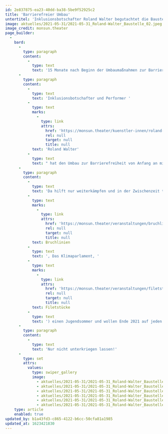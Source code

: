 ```yaml
---
id: 2e837875-ea23-40dd-ba38-5be9f52925c2
title: 'Barrierefreier Umbau'
untertitel: 'Inklusionsbotschafter Roland Walter begutachtet die Baustelle'
image: aktuelles/2021-05-31/2021-05-31_Roland-Walter_Baustelle_02.jpeg
image_credit: monsun.theater
page_builder:
  -
    bard:
      -
        type: paragraph
        content:
          -
            type: text
            text: '15 Monate nach Beginn der Umbaumaßnahmen zur Barrierefreiheit ist das monsun.theater immer noch mehr Baustelle als Theater. Der feierliche Termin zur Wiedereröffnung im September letzten Jahres konnte leider aus vielen Gründen nicht eingehalten werden. So ein altes Gebäude offenbart bei der Sanierung immer neue Baustellen und bietet jeden Tag neue Barrieren.'
      -
        type: paragraph
        content:
          -
            type: text
            text: 'Inklusionsbotschafter und Performer '
          -
            type: text
            marks:
              -
                type: link
                attrs:
                  href: 'https://monsun.theater/kuenstler-innen/roland-walter'
                  rel: null
                  target: null
                  title: null
            text: 'Roland Walter'
          -
            type: text
            text: " hat den Umbau zur Barrierefreiheit von Anfang an mit begleitet und schaut sich bei seinem Besuch in Hamburg im Mai 2021 die Baustelle an: Rollstuhlslalom wischen Stützbalken, Bauschutt und Kabelrollen.\_"
      -
        type: paragraph
        content:
          -
            type: text
            text: 'Da hilft nur weiterkämpfen und in der Zwischenzeit trotzdem laut Theater machen. Wir hatten in dieser Spielzeit tolle Hybridproduktionen ('
          -
            type: text
            marks:
              -
                type: link
                attrs:
                  href: 'https://monsun.theater/veranstaltungen/bruchlinien'
                  rel: null
                  target: null
                  title: null
            text: Bruchlinien
          -
            type: text
            text: ', Das Klimaparlament, '
          -
            type: text
            marks:
              -
                type: link
                attrs:
                  href: 'https://monsun.theater/veranstaltungen/filetstuecke'
                  rel: null
                  target: null
                  title: null
            text: Filetstücke
          -
            type: text
            text: ') einen Jugendsommer und wollen Ende 2021 auf jeden Fall eine neue Ausgabe des AUSSICHT Festivals starten - Baustelle hin oder her.'
      -
        type: paragraph
        content:
          -
            type: text
            text: 'Nur nicht unterkriegen lassen!'
      -
        type: set
        attrs:
          values:
            type: swiper_gallery
            image:
              - aktuelles/2021-05-31/2021-05-31_Roland-Walter_Baustelle_01.jpeg
              - aktuelles/2021-05-31/2021-05-31_Roland-Walter_Baustelle_02.jpeg
              - aktuelles/2021-05-31/2021-05-31_Roland-Walter_Baustelle_03.jpeg
              - aktuelles/2021-05-31/2021-05-31_Roland-Walter_Baustelle_04.jpeg
              - aktuelles/2021-05-31/2021-05-31_Roland-Walter_Baustelle_05.jpg
              - aktuelles/2021-05-31/2021-05-31_Roland-Walter_Baustelle_06.jpg
    type: article
    enabled: true
updated_by: b1a43fd3-c865-4122-b6cc-50cfa81a1985
updated_at: 1623421830
---
```

